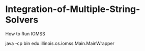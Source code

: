 # Integration-of-Multiple-String-Solvers

How to Run IOMSS

java -cp bin edu.illinois.cs.iomss.Main.MainWrapper <input-file>
